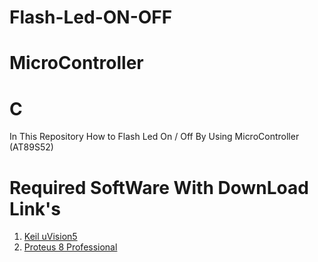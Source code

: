 # Flash-Led-ON-OFF
# MicroController 
# C
 In This Repository How to Flash Led On / Off By Using MicroController (AT89S52)

# Required SoftWare With DownLoad Link's
1. <a href="https://app.box.com/s/c56c11p8l8ap87dp3og4prlsfi7zwwe5/folder/151223824693"> Keil uVision5 </a>
2. <a href="https://app.box.com/s/c56c11p8l8ap87dp3og4prlsfi7zwwe5/file/529582534261"> Proteus 8 Professional</a>
 

